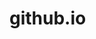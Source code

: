 # github.io

<!DOCTYPE html>
<html>
<head>
	<meta charset="utf-8"/>
	<title>Daum 지도 시작하기</title>
</head>
<body>
	<div id="map" style="width:500px;height:400px;"></div>
	<script type="text/javascript" src="//dapi.kakao.com/v2/maps/sdk.js?appkey=발급받은 APP KEY를 넣으시면 됩니다."></script>
	<script>
		var container = document.getElementById('map');
		var options = {
			center: new daum.maps.LatLng(33.450701, 126.570667),
			level: 3
		};

		var map = new daum.maps.Map(container, options);
	</script>
</body>
</html>
